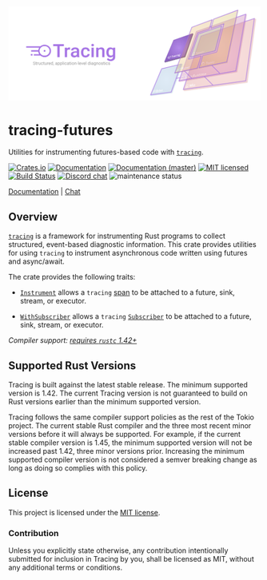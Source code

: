 ![Tracing — Structured, application-level diagnostics][splash]

[splash]: https://raw.githubusercontent.com/tokio-rs/tracing/master/assets/splash.svg

# tracing-futures

Utilities for instrumenting futures-based code with [`tracing`].

[![Crates.io][crates-badge]][crates-url]
[![Documentation][docs-badge]][docs-url]
[![Documentation (master)][docs-master-badge]][docs-master-url]
[![MIT licensed][mit-badge]][mit-url]
[![Build Status][actions-badge]][actions-url]
[![Discord chat][discord-badge]][discord-url]
![maintenance status][maint-badge]

[Documentation][docs-url] | [Chat][discord-url]

[crates-badge]: https://img.shields.io/crates/v/tracing-futures.svg
[crates-url]: https://crates.io/crates/tracing-futures/0.2.5
[docs-badge]: https://docs.rs/tracing-futures/badge.svg
[docs-url]: https://docs.rs/tracing-futures/0.2.5/tracing_futures
[docs-master-badge]: https://img.shields.io/badge/docs-master-blue
[docs-master-url]: https://tracing-rs.netlify.com/tracing_futures
[mit-badge]: https://img.shields.io/badge/license-MIT-blue.svg
[mit-url]: LICENSE
[actions-badge]: https://github.com/tokio-rs/tracing/workflows/CI/badge.svg
[actions-url]:https://github.com/tokio-rs/tracing/actions?query=workflow%3ACI
[discord-badge]: https://img.shields.io/discord/500028886025895936?logo=discord&label=discord&logoColor=white
[discord-url]: https://discord.gg/EeF3cQw
[maint-badge]: https://img.shields.io/badge/maintenance-actively--developed-brightgreen.svg

## Overview

[`tracing`] is a framework for instrumenting Rust programs to collect
structured, event-based diagnostic information. This crate provides utilities
for using `tracing` to instrument asynchronous code written using futures and
async/await.

The crate provides the following traits:

* [`Instrument`] allows a `tracing` [span] to be attached to a future, sink,
  stream, or executor.

* [`WithSubscriber`] allows a `tracing` [`Subscriber`] to be attached to a
  future, sink, stream, or executor.

[`Instrument`]: https://docs.rs/tracing-futures/0.2.5/tracing_futures/trait.Instrument.html
[`WithSubscriber`]: https://docs.rs/tracing-futures/0.2.5/tracing_futures/trait.WithSubscriber.html
[span]: https://docs.rs/tracing/latest/tracing/span/index.html
[`Subscriber`]: https://docs.rs/tracing/latest/tracing/subscriber/index.html
[`tracing`]: https://crates.io/crates/tracing

*Compiler support: [requires `rustc` 1.42+][msrv]*

[msrv]: #supported-rust-versions

## Supported Rust Versions

Tracing is built against the latest stable release. The minimum supported
version is 1.42. The current Tracing version is not guaranteed to build on Rust
versions earlier than the minimum supported version.

Tracing follows the same compiler support policies as the rest of the Tokio
project. The current stable Rust compiler and the three most recent minor
versions before it will always be supported. For example, if the current stable
compiler version is 1.45, the minimum supported version will not be increased
past 1.42, three minor versions prior. Increasing the minimum supported compiler
version is not considered a semver breaking change as long as doing so complies
with this policy.

## License

This project is licensed under the [MIT license](LICENSE).

### Contribution

Unless you explicitly state otherwise, any contribution intentionally submitted
for inclusion in Tracing by you, shall be licensed as MIT, without any additional
terms or conditions.
